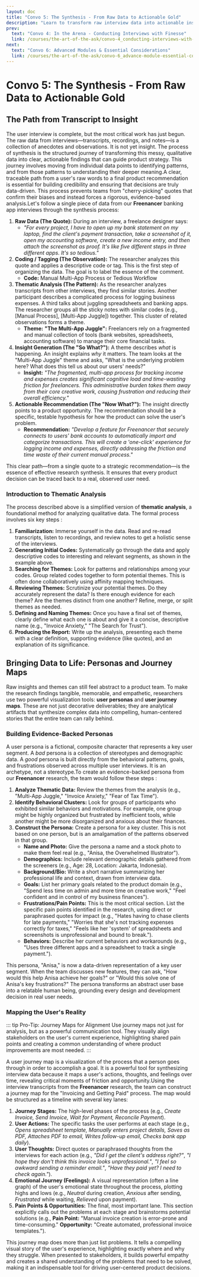 ```yaml
---
layout: doc
title: "Convo 5: The Synthesis - From Raw Data to Actionable Gold"
description: "Learn to transform raw interview data into actionable insights using thematic analysis. Discover how to build evidence-backed user personas and user journey maps to bring research findings to life and drive product strategy."
prev:
  text: "Convo 4: In the Arena - Conducting Interviews with Finesse"
  link: /courses/the-art-of-the-ask/convo-4_conducting-interviews-with-finesse
next:
  text: "Convo 6: Advanced Modules & Essential Considerations"
  link: /courses/the-art-of-the-ask/convo-6_advance-module-essential-consideration
---
```

# Convo 5: The Synthesis - From Raw Data to Actionable Gold

## The Path from Transcript to Insight

The user interview is complete, but the most critical work has just begun. The raw data from interviews—transcripts, recordings, and notes—is a collection of anecdotes and observations. It is not yet insight. The process of synthesis is the structured journey of transforming this messy, qualitative data into clear, actionable findings that can guide product strategy. This journey involves moving from individual data points to identifying patterns, and from those patterns to understanding their deeper meaning.A clear, traceable path from a user's raw words to a final product recommendation is essential for building credibility and ensuring that decisions are truly data-driven. This process prevents teams from "cherry-picking" quotes that confirm their biases and instead forces a rigorous, evidence-based analysis.Let's follow a single piece of data from our **Freenancer** banking app interviews through the synthesis process:

1. **Raw Data (The Quote):** During an interview, a freelance designer says:
   * *"For every project, I have to open up my bank statement on my laptop, find the client's payment transaction, take a screenshot of it, open my accounting software, create a new income entry, and then attach the screenshot as proof. It's like five different steps in three different apps. It's so tedious."*
2. **Coding / Tagging (The Observation):** The researcher analyzes this quote and applies a descriptive code or tag. This is the first step of organizing the data. The goal is to label the essence of the comment.
   * **Code:** Manual Multi-App Process or Tedious Workflow
3. **Thematic Analysis (The Pattern):** As the researcher analyzes transcripts from other interviews, they find similar stories. Another participant describes a complicated process for logging business expenses. A third talks about juggling spreadsheets and banking apps. The researcher groups all the sticky notes with similar codes (e.g., [Manual Process], [Multi-App Juggle]) together. This cluster of related observations forms a theme.
   * **Theme:** **"The Multi-App Juggle":** Freelancers rely on a fragmented and manual collection of tools (bank websites, spreadsheets, accounting software) to manage their core financial tasks.
4. **Insight Generation (The "So What?"):** A theme describes *what* is happening. An insight explains *why* it matters. The team looks at the "Multi-App Juggle" theme and asks, "What is the underlying problem here? What does this tell us about our users' needs?"
   * **Insight:** *"The fragmented, multi-app process for tracking income and expenses creates significant cognitive load and time-wasting friction for freelancers. This administrative burden takes them away from their core creative work, causing frustration and reducing their overall efficiency."*
5. **Actionable Recommendation (The "Now What?"):** The insight directly points to a product opportunity. The recommendation should be a specific, testable hypothesis for how the product can solve the user's problem.
   * **Recommendation:** *"Develop a feature for Freenancer that securely connects to users' bank accounts to automatically import and categorize transactions. This will create a 'one-click' experience for logging income and expenses, directly addressing the friction and time waste of their current manual process."*

This clear path—from a single quote to a strategic recommendation—is the essence of effective research synthesis. It ensures that every product decision can be traced back to a real, observed user need.

### Introduction to Thematic Analysis

The process described above is a simplified version of **thematic analysis**, a foundational method for analyzing qualitative data. The formal process involves six key steps :

1. **Familiarization:** Immerse yourself in the data. Read and re-read transcripts, listen to recordings, and review notes to get a holistic sense of the interviews.
2. **Generating Initial Codes:** Systematically go through the data and apply descriptive codes to interesting and relevant segments, as shown in the example above.
3. **Searching for Themes:** Look for patterns and relationships among your codes. Group related codes together to form potential themes. This is often done collaboratively using affinity mapping techniques.
4. **Reviewing Themes:** Scrutinize your potential themes. Do they accurately represent the data? Is there enough evidence for each theme? Are the themes distinct from one another? Refine, merge, or split themes as needed.
5. **Defining and Naming Themes:** Once you have a final set of themes, clearly define what each one is about and give it a concise, descriptive name (e.g., "Invoice Anxiety," "The Search for Trust").
6. **Producing the Report:** Write up the analysis, presenting each theme with a clear definition, supporting evidence (like quotes), and an explanation of its significance.

## Bringing Data to Life: Personas and Journey Maps

Raw insights and themes can still feel abstract to a product team. To make the research findings tangible, memorable, and empathetic, researchers use two powerful visualization tools: **user personas** and **user journey maps**. These are not just decorative deliverables; they are analytical artifacts that synthesize complex data into compelling, human-centered stories that the entire team can rally behind.

### Building Evidence-Backed Personas

A user persona is a fictional, composite character that represents a key user segment. A *bad* persona is a collection of stereotypes and demographic data. A *good* persona is built directly from the behavioral patterns, goals, and frustrations observed across multiple user interviews. It is an archetype, not a stereotype.To create an evidence-backed persona from our **Freenancer** research, the team would follow these steps :

1. **Analyze Thematic Data:** Review the themes from the analysis (e.g., "Multi-App Juggle," "Invoice Anxiety," "Fear of Tax Time").
2. **Identify Behavioral Clusters:** Look for groups of participants who exhibited similar behaviors and motivations. For example, one group might be highly organized but frustrated by inefficient tools, while another might be more disorganized and anxious about their finances.
3. **Construct the Persona:** Create a persona for a key cluster. This is not based on one person, but is an amalgamation of the patterns observed in that group.
   * **Name and Photo:** Give the persona a name and a stock photo to make them feel real (e.g., "Anisa, the Overwhelmed Illustrator").
   * **Demographics:** Include relevant demographic details gathered from the screeners (e.g., Age: 28, Location: Jakarta, Indonesia).
   * **Background/Bio:** Write a short narrative summarizing her professional life and context, drawn from interview data.
   * **Goals:** List her primary goals related to the product domain (e.g., "Spend less time on admin and more time on creative work," "Feel confident and in control of my business finances").
   * **Frustrations/Pain Points:** This is the most critical section. List the specific pain points identified in the research, using direct or paraphrased quotes for impact (e.g., "Hates having to chase clients for late payments," "Worries that she's not tracking expenses correctly for taxes," "Feels like her 'system' of spreadsheets and screenshots is unprofessional and bound to break.").
   * **Behaviors:** Describe her current behaviors and workarounds (e.g., "Uses three different apps and a spreadsheet to track a single payment.").

This persona, "Anisa," is now a data-driven representation of a key user segment. When the team discusses new features, they can ask, "How would this help Anisa achieve her goals?" or "Would this solve one of Anisa's key frustrations?" The persona transforms an abstract user base into a relatable human being, grounding every design and development decision in real user needs.

### Mapping the User's Reality
::: tip Pro-Tip: Journey Maps for Alignment
Use journey maps not just for analysis, but as a powerful communication tool. They visually align stakeholders on the user's current experience, highlighting shared pain points and creating a common understanding of where product improvements are most needed.
:::


A user journey map is a visualization of the process that a person goes through in order to accomplish a goal. It is a powerful tool for synthesizing interview data because it maps a user's actions, thoughts, and feelings over time, revealing critical moments of friction and opportunity.Using the interview transcripts from the **Freenancer** research, the team can construct a journey map for the "Invoicing and Getting Paid" process. The map would be structured as a timeline with several key lanes:

1. **Journey Stages:** The high-level phases of the process (e.g., *Create Invoice, Send Invoice, Wait for Payment, Reconcile Payment*).
2. **User Actions:** The specific tasks the user performs at each stage (e.g., *Opens spreadsheet template, Manually enters project details, Saves as PDF, Attaches PDF to email, Writes follow-up email, Checks bank app daily*).
3. **User Thoughts:** Direct quotes or paraphrased thoughts from the interviews for each action (e.g., *"Did I get the client's address right?"*, *"I hope they don't think this invoice looks unprofessional."*, *"I feel so awkward sending a reminder email."*, *"Have they paid yet? I need to check again."*).
4. **Emotional Journey (Feelings):** A visual representation (often a line graph) of the user's emotional state throughout the process, plotting highs and lows (e.g., *Neutral* during creation, *Anxious* after sending, *Frustrated* while waiting, *Relieved* upon payment).
5. **Pain Points & Opportunities:** The final, most important lane. This section explicitly calls out the problems at each stage and brainstorms potential solutions (e.g., **Pain Point:** "Manual invoice creation is error-prone and time-consuming." **Opportunity:** "Create automated, professional invoice templates.").

This journey map does more than just list problems. It tells a compelling visual story of the user's experience, highlighting exactly where and why they struggle. When presented to stakeholders, it builds powerful empathy and creates a shared understanding of the problems that need to be solved, making it an indispensable tool for driving user-centered product decisions.
